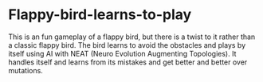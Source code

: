 # Flappy-bird-learns-to-play
This is an fun gameplay of a flappy bird, but there is a twist to it rather than a classic flappy bird. The bird learns to avoid the obstacles and plays by itself using AI with NEAT (Neuro Evolution Augmenting Topologies). It handles itself and learns from its mistakes and get better and better over mutations.
